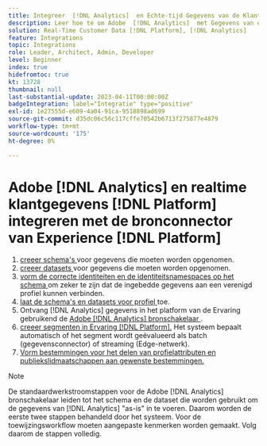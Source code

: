 ```yaml
---
title: Integreer  [!DNL Analytics]  en Echte-tijd Gegevens van de Klant  [!DNL Platform]  met de 2&rbrace; bron van de Ervaring schakelaarleerprogramma [!DNL Platform]
description: Leer hoe te om Adobe  [!DNL Analytics]  met Gegevens van de Klant in real time  [!DNL Platform]  te integreren gebruikend de 2&rbrace; bronschakelaar van de Ervaring. [!DNL Platform]
solution: Real-Time Customer Data [!DNL Platform], [!DNL Analytics]
feature: Integrations
topic: Integrations
role: Leader, Architect, Admin, Developer
level: Beginner
index: true
hidefromtoc: true
kt: 13728
thumbnail: null
last-substantial-update: 2023-04-11T00:00:00Z
badgeIntegration: label="Integratie" type="positive"
exl-id: 1e27555d-e609-4a04-91ca-9518898ad699
source-git-commit: d35dc06c56c117cffe70542b6713f275877e4879
workflow-type: tm+mt
source-wordcount: '175'
ht-degree: 0%

---
```


# Adobe [!DNL Analytics] en realtime klantgegevens [!DNL Platform] integreren met de bronconnector van Experience [!DNL Platform]

<ol>
    <li><a href="https://experienceleague.adobe.com/?lang=en#dashboard/learning" _target="_blank" rel="noopener noreferrer"> creeer schema's </a> voor gegevens die moeten worden opgenomen.</li>
    <li><a href="https://experienceleague.adobe.com/docs/platform-learn/tutorials/data-ingestion/create-datasets-and-ingest-data.html" _target="_blank" rel="noopener noreferrer"> creeer datasets </a> voor gegevens die moeten worden opgenomen.</a></li>
    <li><a href="https://experienceleague.adobe.com/docs/platform-learn/tutorials/identities/label-ingest-and-verify-identity-data.html?lang=en" _target="_blank" rel="noopener noreferrer"> vorm de correcte identiteiten en de identiteitsnamespaces op het schema </a> om zeker te zijn dat de ingebedde gegevens aan een verenigd profiel kunnen verbinden.</li> 
    <li><a href="https://experienceleague.adobe.com/docs/platform-learn/tutorials/profiles/bring-data-into-the-real-time-customer-profile.html" _target="_blank" rel="noopener noreferrer"> laat de schema's en datasets voor profiel </a> toe.</li>
    <li>Ontvang [!DNL Analytics] gegevens in het platform van de Ervaring gebruikend de <a href="https://experienceleague.adobe.com/docs/platform-learn/tutorials/sources/ingest-data-from-adobe-analytics.html" _target="_blank" rel="noopener noreferrer"> Adobe [!DNL Analytics] bronschakelaar </a>.</li>
    <li><a href="https://experienceleague.adobe.com/docs/platform-learn/tutorials/audiences/create-audiences.html" _target="_blank" rel="noopener noreferrer"> creeer segmenten in Ervaring [!DNL Platform].</a> Het systeem bepaalt automatisch of het segment wordt geëvalueerd als batch (gegevensconnector) of streaming (Edge-netwerk).</li>
    <li><a href="https://experienceleague.adobe.com/docs/platform-learn/tutorials/destinations/create-destinations-and-activate-data.html" _target="_blank" rel="noopener noreferrer">Vorm bestemmingen voor het delen van profielattributen en publiekslidmaatschappen aan gewenste bestemmingen.</a></li>   
</ol>

>[!NOTE]
>
>De standaardwerkstroomstappen voor de Adobe [!DNL Analytics] bronschakelaar leiden tot het schema en de dataset die worden gebruikt om de gegevens van [!DNL Analytics] &quot;as-is&quot; in te voeren. Daarom worden de eerste twee stappen behandeld door het systeem. Voor de toewijzingsworkflow moeten aangepaste kenmerken worden gemaakt. Volg daarom de stappen volledig.
